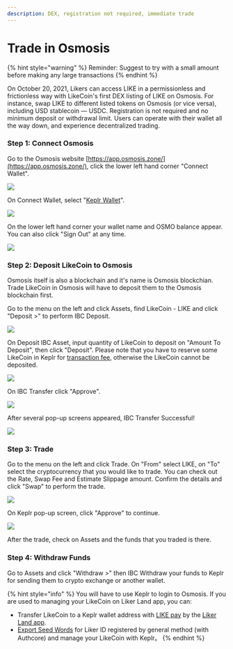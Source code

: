 ```yaml
---
description: DEX, registration not required, immediate trade
---
```


# Trade in Osmosis

{% hint style="warning" %}
Reminder: Suggest to try with a small amount before making any large transactions
{% endhint %}

On October 20, 2021, Likers can access LIKE in a permissionless and frictionless way with LikeCoin's first DEX listing of LIKE on Osmosis. For instance, swap LIKE to different listed tokens on Osmosis (or vice versa), including USD stablecoin — USDC. Registration is not required and no minimum deposit or withdrawal limit. Users can operate with their wallet all the way down, and experience decentralized trading.

### Step 1: Connect Osmosis

Go to the Osmosis website [https://app.osmosis.zone/](https://app.osmosis.zone/), click the lower left hand corner "Connect Wallet".

![](<../../.gitbook/assets/Osmosis 01.png>)

On Connect Wallet, select "[Keplr Wallet](../wallet/keplr/)".

![](<../../.gitbook/assets/Osmosis 02.png>)

On the lower left hand corner your wallet name and OSMO balance appear. You can also click "Sign Out" at any time.

![](<../../.gitbook/assets/Osmosis 03.png>)

### Step 2: Deposit LikeCoin to Osmosis

Osmosis itself is also a blockchain and it's name is Osmosis blockchian. Trade LikeCoin in Osmosis will have to deposit them to the Osmosis blockchain first.

Go to the menu on the left and click Assets, find LikeCoin - LIKE and click "Deposit >" to perform IBC Deposit.

![](<../../.gitbook/assets/Osmosis 04.png>)

On Deposit IBC Asset, input quantity of LikeCoin to deposit on "Amount To Deposit", then click "Deposit". Please note that you have to reserve some LikeCoin in Keplr for [transaction fee](../wallet/transaction-fee.md), otherwise the LikeCoin cannot be deposited.

![](<../../.gitbook/assets/Osmosis 05.png>)

On IBC Transfer click "Approve".

![](<../../.gitbook/assets/Osmosis 06.png>)

After several pop-up screens appeared, IBC Transfer Successful!

![](<../../.gitbook/assets/Osmosis 07.png>)

### Step 3: Trade

Go to the menu on the left and click Trade. On "From" select LIKE, on "To" select the cryptocurrency that you would like to trade. You can check out the Rate, Swap Fee and Estimate Slippage amount. Confirm the details and click "Swap" to perform the trade.

![](<../../.gitbook/assets/Osmosis 08.png>)

On Keplr pop-up screen, click "Approve" to continue.

![](<../../.gitbook/assets/Osmosis 09.png>)

After the trade, check on Assets and the funds that you traded is there.

### Step 4: Withdraw Funds

Go to Assets and click "Withdraw >" then IBC Withdraw your funds to Keplr for sending them to crypto exchange or another wallet.

{% hint style="info" %}
You will have to use Keplr to login to Osmosis. If you are used to managing your LikeCoin on Liker Land app, you can:

* Transfer LikeCoin to a Keplr wallet address with [LIKE pay](../../developer/like-pay/) by the [Liker Land app](../../user-guide/liker-land/download.md).
* [Export Seed Words](../../user-guide/liker-id/export-seed-words.md) for Liker ID registered by general method (with Authcore) and manage your LikeCoin with Keplr。
{% endhint %}

